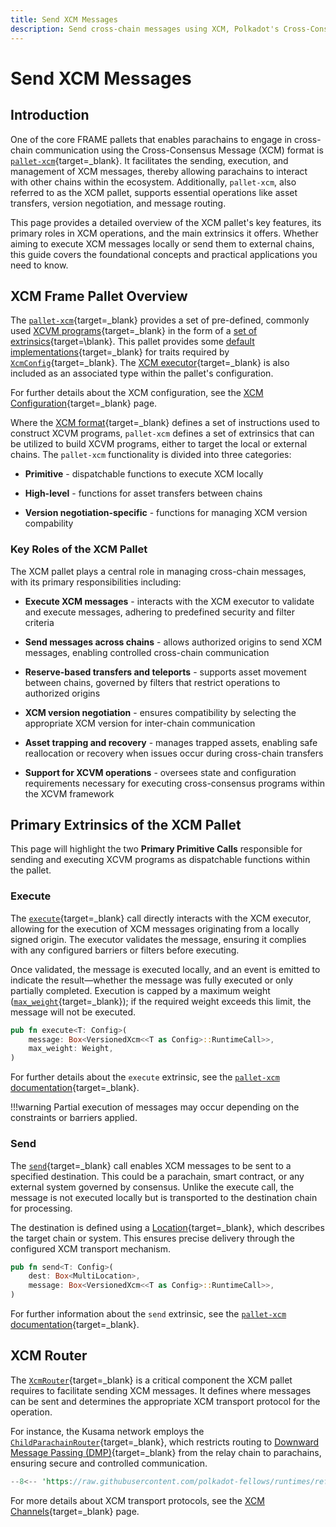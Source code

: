 ```yaml
---
title: Send XCM Messages
description: Send cross-chain messages using XCM, Polkadot's Cross-Consensus Messaging format, designed to support secure communication between chains.
---
```


# Send XCM Messages

## Introduction

One of the core FRAME pallets that enables parachains to engage in cross-chain communication using the Cross-Consensus Message (XCM) format is [`pallet-xcm`](https://paritytech.github.io/polkadot-sdk/master/pallet_xcm/pallet/index.html){target=\_blank}. It facilitates the sending, execution, and management of XCM messages, thereby allowing parachains to interact with other chains within the ecosystem. Additionally, `pallet-xcm`, also referred to as the XCM pallet, supports essential operations like asset transfers, version negotiation, and message routing.

This page provides a detailed overview of the XCM pallet's key features, its primary roles in XCM operations, and the main extrinsics it offers. Whether aiming to execute XCM messages locally or send them to external chains, this guide covers the foundational concepts and practical applications you need to know.

## XCM Frame Pallet Overview

The [`pallet-xcm`](https://paritytech.github.io/polkadot-sdk/master/pallet_xcm/pallet/index.html){target=\_blank} provides a set of pre-defined, commonly used [XCVM programs](https://github.com/polkadot-fellows/xcm-format?tab=readme-ov-file#12-the-xcvm){target=\_blank} in the form of a [set of extrinsics](https://paritytech.github.io/polkadot-sdk/master/pallet_xcm/pallet/dispatchables/index.html){target=\blank}. This pallet provides some [default implementations](https://paritytech.github.io/polkadot-sdk/master/pallet_xcm/pallet/struct.Pallet.html#implementations){target=\_blank} for traits required by [`XcmConfig`](https://paritytech.github.io/polkadot-sdk/master/pallet_xcm_benchmarks/trait.Config.html#associatedtype.XcmConfig){target=\_blank}. The [XCM executor](https://paritytech.github.io/polkadot-sdk/master/staging_xcm_executor/struct.XcmExecutor.html){target=\_blank} is also included as an associated type within the pallet's configuration. 

For further details about the XCM configuration, see the [XCM Configuration](/develop/interoperability/xcm-config/){target=\_blank} page.

Where the [XCM format](https://github.com/polkadot-fellows/xcm-format){target=\_blank} defines a set of instructions used to construct XCVM programs, `pallet-xcm` defines a set of extrinsics that can be utilized to build XCVM programs, either to target the local or external chains. The `pallet-xcm` functionality is divided into three categories:

- **Primitive** - dispatchable functions to execute XCM locally

- **High-level** - functions for asset transfers between chains

- **Version negotiation-specific** - functions for managing XCM version compability

### Key Roles of the XCM Pallet

The XCM pallet plays a central role in managing cross-chain messages, with its primary responsibilities including:

- **Execute XCM messages** - interacts with the XCM executor to validate and execute messages, adhering to predefined security and filter criteria

- **Send messages across chains** - allows authorized origins to send XCM messages, enabling controlled cross-chain communication

- **Reserve-based transfers and teleports** - supports asset movement between chains, governed by filters that restrict operations to authorized origins

- **XCM version negotiation** - ensures compatibility by selecting the appropriate XCM version for inter-chain communication

- **Asset trapping and recovery** - manages trapped assets, enabling safe reallocation or recovery when issues occur during cross-chain transfers

- **Support for XCVM operations** - oversees state and configuration requirements necessary for executing cross-consensus programs within the XCVM framework

## Primary Extrinsics of the XCM Pallet

This page will highlight the two **Primary Primitive Calls** responsible for sending and executing XCVM programs as dispatchable functions within the pallet.

### Execute

The [`execute`](https://paritytech.github.io/polkadot-sdk/master/pallet_xcm/pallet/enum.Call.html#variant.execute){target=\_blank} call directly interacts with the XCM executor, allowing for the execution of XCM messages originating from a locally signed origin. The executor validates the message, ensuring it complies with any configured barriers or filters before executing.

Once validated, the message is executed locally, and an event is emitted to indicate the result—whether the message was fully executed or only partially completed. Execution is capped by a maximum weight ([`max_weight`](https://paritytech.github.io/polkadot-sdk/master/pallet_xcm/pallet/enum.Call.html#variant.execute.field.max_weight){target=\_blank}); if the required weight exceeds this limit, the message will not be executed.

```rust
pub fn execute<T: Config>(
    message: Box<VersionedXcm<<T as Config>::RuntimeCall>>,
    max_weight: Weight,
)
```

For further details about the `execute` extrinsic, see the [`pallet-xcm` documentation](https://paritytech.github.io/polkadot-sdk/master/pallet_xcm/pallet/struct.Pallet.html){target=\_blank}.

!!!warning
    Partial execution of messages may occur depending on the constraints or barriers applied.

<!-- TODO: we should complement this page with some real examples of where the .execute() call is used, or maybe how to use it through papi or something like that -->

### Send

The [`send`](https://paritytech.github.io/polkadot-sdk/master/pallet_xcm/pallet/enum.Call.html#variant.send){target=\_blank} call enables XCM messages to be sent to a specified destination. This could be a parachain, smart contract, or any external system governed by consensus. Unlike the execute call, the message is not executed locally but is transported to the destination chain for processing.

The destination is defined using a [Location](https://paritytech.github.io/polkadot-sdk/master/xcm_docs/glossary/index.html#location){target=\_blank}, which describes the target chain or system. This ensures precise delivery through the configured XCM transport mechanism.

```rust
pub fn send<T: Config>(
    dest: Box<MultiLocation>,
    message: Box<VersionedXcm<<T as Config>::RuntimeCall>>,
)
```

For further information about the `send` extrinsic, see the [`pallet-xcm` documentation](https://paritytech.github.io/polkadot-sdk/master/pallet_xcm/pallet/struct.Pallet.html){target=\_blank}.

<!-- TODO: we should complement this page with some real examples of where the .send() call is used, or maybe how to use it through papi or something like that -->

## XCM Router

The [`XcmRouter`](https://paritytech.github.io/polkadot-sdk/master/pallet_xcm/pallet/trait.Config.html#associatedtype.XcmRouter){target=\_blank} is a critical component the XCM pallet requires to facilitate sending XCM messages. It defines where messages can be sent and determines the appropriate XCM transport protocol for the operation.

For instance, the Kusama network employs the [`ChildParachainRouter`](https://paritytech.github.io/polkadot-sdk/master/polkadot_runtime_common/xcm_sender/struct.ChildParachainRouter.html){target=\_blank}, which restricts routing to [Downward Message Passing (DMP)](https://wiki.polkadot.com/learn/learn-xcm-transport/#dmp-downward-message-passing){target=\_blank} from the relay chain to parachains, ensuring secure and controlled communication.

```rust
--8<-- 'https://raw.githubusercontent.com/polkadot-fellows/runtimes/refs/heads/main/relay/kusama/src/xcm_config.rs:122:125'
```

For more details about XCM transport protocols, see the [XCM Channels](/develop/interoperability/xcm-channels/){target=\_blank} page.